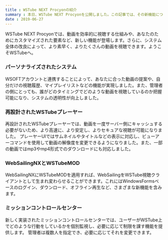 ```yaml
---
title : WSTube NEXT Procyonの紹介
summary : 本日、WSTube NEXT Procyonを公開しました。この記事では、その新機能について説明します。
date : 2019-06-27
---
```

WSTube NEXT Procyonでは、動画を効率的に視聴する仕組みや、あなたのためにカスタマイズされた要素など、新しい機能が登場します。さらに、システム全体の改良によって、より素早く、よりたくさんの動画を視聴できます。ようこそWSTubeへ。

### パーソナライズされたシステム
WSOFTアカウントと連携することによって、あなたに合った動画の提案や、自分だけの視聴履歴、マイプレイリストなどの機能が実現しました。また、管理者の側にとっても、誰がどのタイミングでどのような動画を視聴しているのか把握可能になり、システムの透明性が向上しました。

### 再設計されたWSTubeプレーヤー
再設計されたWSTubeプレーヤーでは、動画を一度サーバー側にキャッシュする必要がないため、より高速に、より安定し、よりセキュアな視聴が可能になりました。
プレーヤーUIではサムネイルやタイトルなどの表示に対応し、ビューアーコマンドを使用して動画の解像度を変更できるようになりました。また、一部の動画ではmp3やmp4形式でのダウンロードにも対応しました。

### WebSailingNXとWSTubeMOD
WebSailingNXにWSTubeMODを適用すれば、WebSailingをWSTube視聴クライアントとして生まれ変わらせることができます。これにはWindowsFormsベースのログイン、ダウンロード、オフライン再生など、さまざまな新機能を含みます。

### ミッションコントロールセンター
新しく実装されたミッションコントロールセンターでは、ユーザーがWSTube上でどのような行動をしているかを個別監視し、必要に応じて制限を課す機能を提供します。
管理者は複数人を指定でき、必要に応じてそれを変更できます。